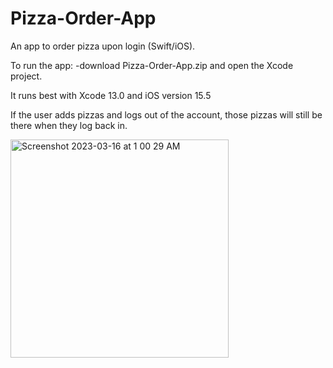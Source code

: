 # Pizza-Order-App
An app to order pizza upon login (Swift/iOS).

To run the app: 
-download Pizza-Order-App.zip and open the Xcode project. 

It runs best with Xcode 13.0 and iOS version 15.5

If the user adds pizzas and logs out of the account, those pizzas will still be there when they log back in.

<img width="349" alt="Screenshot 2023-03-16 at 1 00 29 AM" src="https://user-images.githubusercontent.com/113384816/225532732-d34a5ec2-7b8b-41f1-b9b4-156a1e7b2aaa.png">
